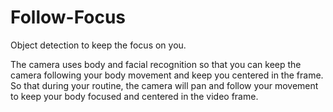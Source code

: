 # Follow-Focus
Object detection to keep the focus on you.


The camera uses body and facial recognition so that you can keep the camera following your body movement and keep you centered in the frame. So that during your routine, the camera will pan and follow your movement to keep your body focused and centered in the video frame.
